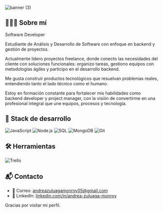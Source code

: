 ![banner (3)](https://github.com/user-attachments/assets/454031c0-895e-4e22-a409-cefdce04200d)


## 👩🏻‍💻 Sobre mí

Software Developer

Estudiante de Análisis y Desarrollo de Software con enfoque en backend y gestión de proyectos.

Actualmente lidero proyectos freelance, donde conecto las necesidades del cliente con soluciones funcionales: organizo tareas, gestiono equipos con metodologías ágiles y participo en el desarrollo backend.

Me gusta construir productos tecnológicos que resuelvan problemas reales, entendiendo tanto el lado técnico como el humano.

Estoy en formación constante para fortalecer mis habilidades como backend developer y project manager, con la visión de convertirme en una profesional integral que une equipos, procesos y tecnología.


## 🍃 Stack de desarrollo

![JavaScript](https://img.shields.io/badge/-JavaScript-F7DF1E?style=flat-square&logo=javascript&logoColor=white) 
![Node.js](https://img.shields.io/badge/-Node.js-8CC84B?style=flat-square&logo=node.js&logoColor=white) 
![SQL](https://img.shields.io/badge/-SQL-4479A1?style=flat-square&logo=postgresql&logoColor=white) 
![MongoDB](https://img.shields.io/badge/-MongoDB-47A248?style=flat-square&logo=mongodb&logoColor=white) 
![Git](https://img.shields.io/badge/-Git-F05032?style=flat-square&logo=git&logoColor=white)

## 🛠️ Herramientas

![Trello](https://img.shields.io/badge/-Trello-0079BF?style=flat-square&logo=trello&logoColor=white)

## 📬 Contacto

- 📧 Correo: [andreazuluagamonroy05@gmail.com](mailto:andreazuluagamonroy05@gmail.com)  
- 💼 LinkedIn: [linkedin.com/in/andrea-zuluaga-monroy](https://linkedin.com/in/andrea-zuluaga-monroy)

Gracias por visitar mi perfil.
